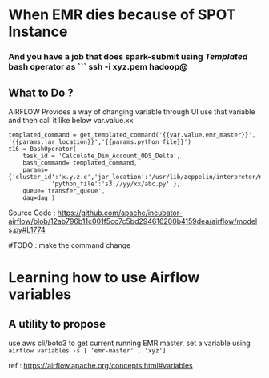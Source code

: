 # When EMR dies because of SPOT Instance
### And you have a job that does spark-submit using *Templated* bash operator as ``` ssh -i xyz.pem hadoop@<emr-address>

## What to Do ?

AIRFLOW Provides a way of changing variable through UI
use that variable and then call it like below  var.value.xx

```
templated_command = get_templated_command('{{var.value.emr_master}}', '{{params.jar_location}}','{{params.python_file}}')
t16 = BashOperator(
    task_id = 'Calculate_Dim_Account_ODS_Delta',
    bash_command= templated_command,
    params={'cluster_id':'x.y.z.c','jar_location':'/usr/lib/zeppelin/interpreter/nzjdbc.jar',
            'python_file':'s3://yy/xx/abc.py' },
    queue='transfer_queue',
    dag=dag )

```

Source Code : https://github.com/apache/incubator-airflow/blob/12ab796b11c001f5cc7c5bd294616200b4159dea/airflow/models.py#L1774

#TODO : make the command change

# Learning how to use Airflow variables 

## A utility to propose

use aws cli/boto3 to get current running EMR master, set a variable using ``` airflow variables -s [ 'emr-master' , 'xyz'] ```

ref : https://airflow.apache.org/concepts.html#variables
